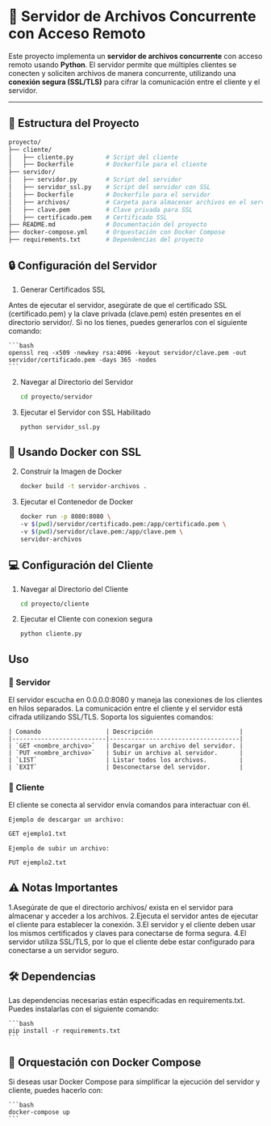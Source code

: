 # 🚀 Servidor de Archivos Concurrente con Acceso Remoto

Este proyecto implementa un **servidor de archivos concurrente** con acceso remoto usando **Python**. El servidor permite que múltiples clientes se conecten y soliciten archivos de manera concurrente, utilizando una **conexión segura (SSL/TLS)** para cifrar la comunicación entre el cliente y el servidor.

---

## 📁 Estructura del Proyecto

```bash
proyecto/
├── cliente/
│   ├── cliente.py         # Script del cliente
│   ├── Dockerfile         # Dockerfile para el cliente
├── servidor/
│   ├── servidor.py        # Script del servidor
│   ├── servidor_ssl.py    # Script del servidor con SSL
│   ├── Dockerfile         # Dockerfile para el servidor
│   ├── archivos/          # Carpeta para almacenar archivos en el servidor
│   ├── clave.pem          # Clave privada para SSL
│   ├── certificado.pem    # Certificado SSL
├── README.md              # Documentación del proyecto
├── docker-compose.yml     # Orquestación con Docker Compose
├── requirements.txt       # Dependencias del proyecto
```

## 🔒 Configuración del Servidor

1. Generar Certificados SSL

Antes de ejecutar el servidor, asegúrate de que el certificado SSL (certificado.pem) y la clave privada (clave.pem) estén presentes en el directorio servidor/.
Si no los tienes, puedes generarlos con el siguiente comando:
    
    ```bash
    openssl req -x509 -newkey rsa:4096 -keyout servidor/clave.pem -out servidor/certificado.pem -days 365 -nodes
    ```
2. Navegar al Directorio del Servidor

    ```bash
    cd proyecto/servidor
    ```
3. Ejecutar el Servidor con SSL Habilitado

    ```bash
    python servidor_ssl.py
    ```
   
## 🐳 Usando Docker con SSL

2. Construir la Imagen de Docker
    ```bash
    docker build -t servidor-archivos .
    ```
2. Ejecutar el Contenedor de Docker
    ```bash
    docker run -p 8080:8080 \
    -v $(pwd)/servidor/certificado.pem:/app/certificado.pem \
    -v $(pwd)/servidor/clave.pem:/app/clave.pem \
    servidor-archivos

    ```
## 💻 Configuración del Cliente
1. Navegar al Directorio del Cliente

    ```bash
    cd proyecto/cliente
    ```
2. Ejecutar el Cliente con conexion segura

    ```bash
   python cliente.py
    ```
## Uso

### 🔹 Servidor

El servidor escucha en 0.0.0.0:8080 y maneja las conexiones de los clientes en hilos separados.
La comunicación entre el cliente y el servidor está cifrada utilizando SSL/TLS.
Soporta los siguientes comandos:

    | Comando                  | Descripción                        |
    |--------------------------|------------------------------------|
    | `GET <nombre_archivo>`   | Descargar un archivo del servidor. |
    | `PUT <nombre_archivo>`   | Subir un archivo al servidor.      |
    | `LIST`                   | Listar todos los archivos.         |
    | `EXIT`                   | Desconectarse del servidor.        |

### 🔹 Cliente

El cliente se conecta al servidor envía comandos para interactuar con él.

    Ejemplo de descargar un archivo:
        
```bash
GET ejemplo1.txt
 ```

    Ejemplo de subir un archivo:
        
```bash
PUT ejemplo2.txt
 ```

## ⚠️ Notas Importantes

1.Asegúrate de que el directorio archivos/ exista en el servidor para almacenar y acceder a los archivos.
2.Ejecuta el servidor antes de ejecutar el cliente para establecer la conexión.
3.El servidor y el cliente deben usar los mismos certificados y claves para conectarse de forma segura.
4.El servidor utiliza SSL/TLS, por lo que el cliente debe estar configurado para conectarse a un servidor seguro.

## 🛠️ Dependencias
Las dependencias necesarias están especificadas en requirements.txt. Puedes instalarlas con el siguiente comando:
    
    ```bash
    pip install -r requirements.txt
    ```
## 🚀 Orquestación con Docker Compose
Si deseas usar Docker Compose para simplificar la ejecución del servidor y cliente, puedes hacerlo con:
        
    ```bash
    docker-compose up
    ```